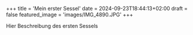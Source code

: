 +++
title = 'Mein erster Sessel'
date = 2024-09-23T18:44:13+02:00
draft = false
featured_image = 'images/IMG_4890.JPG'
+++

Hier Beschreibung des ersten Sessels




